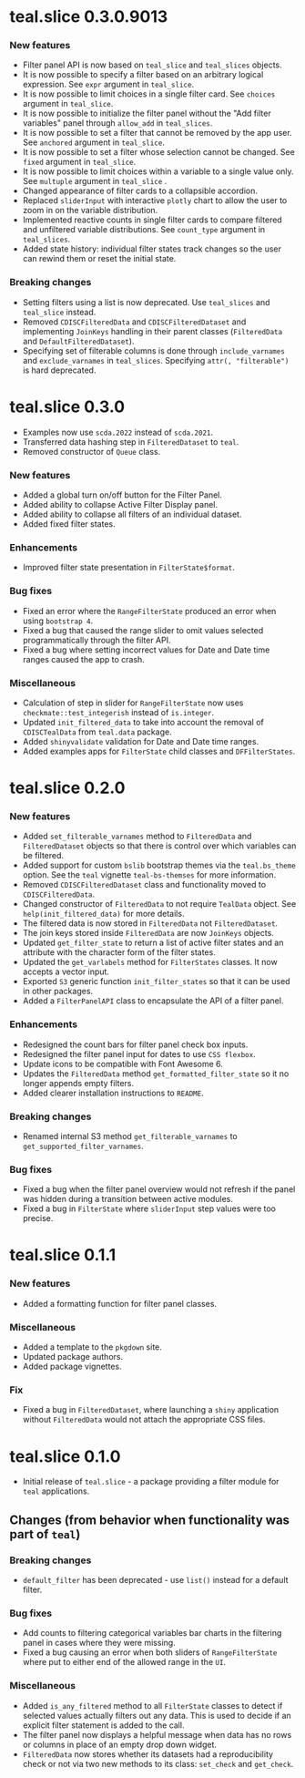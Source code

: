 # teal.slice 0.3.0.9013

### New features

* Filter panel API is now based on `teal_slice` and `teal_slices` objects.
* It is now possible to specify a filter based on an arbitrary logical expression. See `expr` argument in `teal_slice`. 
* It is now possible to limit choices in a single filter card. See `choices` argument in `teal_slice`.
* It is now possible to initialize the filter panel without the "Add filter variables" panel through `allow_add` in `teal_slices`.
* It is now possible to set a filter that cannot be removed by the app user. See `anchored` argument in `teal_slice`.
* It is now possible to set a filter whose selection cannot be changed. See `fixed` argument in `teal_slice`.
* It is now possible to limit choices within a variable to a single value only. See `multuple` argument in `teal_slice`  .
* Changed appearance of filter cards to a collapsible accordion.
* Replaced `sliderInput` with interactive `plotly` chart to allow the user to zoom in on the variable distribution.
* Implemented reactive counts in single filter cards to compare filtered and unfiltered variable distributions. See `count_type` argument in `teal_slices`.
* Added state history: individual filter states track changes so the user can rewind them or reset the initial state.

### Breaking changes

* Setting filters using a list is now deprecated. Use `teal_slices` and `teal_slice` instead.
* Removed `CDISCFilteredData` and `CDISCFilteredDataset` and implementing `JoinKeys` handling in their parent classes (`FilteredData` and `DefaultFilteredDataset`).
* Specifying set of filterable columns is done through `include_varnames` and `exclude_varnames` in `teal_slices`. Specifying `attr(, "filterable")` is hard deprecated.

# teal.slice 0.3.0

* Examples now use `scda.2022` instead of `scda.2021`.
* Transferred data hashing step in `FilteredDataset` to `teal`.
* Removed constructor of `Queue` class.

### New features

* Added a global turn on/off button for the Filter Panel.
* Added ability to collapse Active Filter Display panel.
* Added ability to collapse all filters of an individual dataset.
* Added fixed filter states.

### Enhancements

* Improved filter state presentation in `FilterState$format`.

### Bug fixes

* Fixed an error where the `RangeFilterState` produced an error when using `bootstrap 4`.
* Fixed a bug that caused the range slider to omit values selected programmatically through the filter API.
* Fixed a bug where setting incorrect values for Date and Date time ranges caused the app to crash.

### Miscellaneous

* Calculation of step in slider for `RangeFilterState` now uses `checkmate::test_integerish` instead of `is.integer`.
* Updated `init_filtered_data` to take into account the removal of `CDISCTealData` from `teal.data` package.
* Added `shinyvalidate` validation for Date and Date time ranges.
* Added examples apps for `FilterState` child classes and `DFFilterStates`.

# teal.slice 0.2.0

### New features

* Added `set_filterable_varnames` method to `FilteredData` and `FilteredDataset` objects so that there is control over which variables can be filtered.
* Added support for custom `bslib` bootstrap themes via the `teal.bs_theme` option. See the `teal` vignette `teal-bs-themses` for more information.
* Removed `CDISCFilteredDataset` class and functionality moved to `CDISCFilteredData`.
* Changed constructor of `FilteredData` to not require `TealData` object. See `help(init_filtered_data)` for more details.
* The filtered data is now stored in `FilteredData` not `FilteredDataset`.
* The join keys stored inside `FilteredData` are now `JoinKeys` objects.
* Updated `get_filter_state` to return a list of active filter states and an attribute with the character form of the filter states.
* Updated the `get_varlabels` method for `FilterStates` classes. It now accepts a vector input.
* Exported `S3` generic function `init_filter_states` so that it can be used in other packages.
* Added a `FilterPanelAPI` class to encapsulate the API of a filter panel.

### Enhancements

* Redesigned the count bars for filter panel check box inputs.
* Redesigned the filter panel input for dates to use `CSS flexbox`.
* Update icons to be compatible with Font Awesome 6.
* Updates the `FilteredData` method `get_formatted_filter_state` so it no longer appends empty filters.
* Added clearer installation instructions to `README`.

### Breaking changes

* Renamed internal S3 method `get_filterable_varnames` to `get_supported_filter_varnames`.

### Bug fixes

* Fixed a bug when the filter panel overview would not refresh if the panel was hidden during a transition between active modules.
* Fixed a bug in `FilterState` where `sliderInput` step values were too precise.

# teal.slice 0.1.1

### New features
* Added a formatting function for filter panel classes.

### Miscellaneous
* Added a template to the `pkgdown` site.
* Updated package authors.
* Added package vignettes.

### Fix
* Fixed a bug in `FilteredDataset`, where launching a `shiny` application without `FilteredData` would not attach the appropriate CSS files.

# teal.slice 0.1.0

* Initial release of `teal.slice` - a package providing a filter module for `teal` applications.

## Changes (from behavior when functionality was part of `teal`)

### Breaking changes
* `default_filter` has been deprecated - use `list()` instead for a default filter.

### Bug fixes
* Add counts to filtering categorical variables bar charts in the filtering panel in cases where they were missing.
* Fixed a bug causing an error when both sliders of `RangeFilterState` where put to either end of the allowed range
in the `UI`.

### Miscellaneous
* Added `is_any_filtered` method to all `FilterState` classes to detect if selected values actually filters out any data. This is used to decide if an explicit filter statement is added to the call.
* The filter panel now displays a helpful message when data has no rows or columns in place of an empty drop down widget.
* `FilteredData` now stores whether its datasets had a reproducibility check or not via two new methods to its class: `set_check` and `get_check`.
